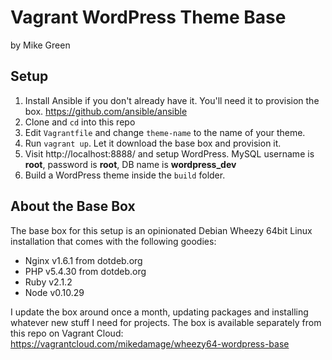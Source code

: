# Vagrant WordPress Theme Base

by Mike Green

## Setup

1. Install Ansible if you don't already have it. You'll need it to provision the box. https://github.com/ansible/ansible
1. Clone and `cd` into this repo
1. Edit `Vagrantfile` and change `theme-name` to the name of your theme.
1. Run `vagrant up`. Let it download the base box and provision it.
1. Visit http://localhost:8888/ and setup WordPress. MySQL username is __root__, password is __root__, DB name is __wordpress_dev__
1. Build a WordPress theme inside the `build` folder.

## About the Base Box

The base box for this setup is an opinionated Debian Wheezy 64bit Linux installation that comes with the following goodies:

* Nginx v1.6.1 from dotdeb.org
* PHP v5.4.30 from dotdeb.org
* Ruby v2.1.2
* Node v0.10.29

I update the box around once a month, updating packages and installing whatever new stuff I need for projects. The box is
available separately from this repo on Vagrant Cloud: https://vagrantcloud.com/mikedamage/wheezy64-wordpress-base
